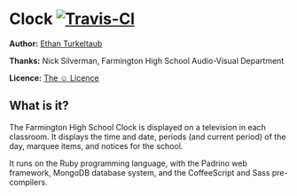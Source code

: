 # Clock [![Travis-CI](https://secure.travis-ci.org/fhsclock/clock.png)](http://travis-ci.org/#!/fhsclock/clock)

**Author:** [Ethan Turkeltaub](http://github.com/eturk)

**Thanks:** Nick Silverman, Farmington High School Audio-Visual Department

**Licence:** [The ☺ Licence](http://licence.visualidiot.com/)

## What is it?

The Farmington High School Clock is displayed on a television in each classroom. It displays the time and date, periods (and current period) of the day, marquee items, and notices for the school.

It runs on the Ruby programming language, with the Padrino web framework, MongoDB database system, and the CoffeeScript and Sass pre-compilers.

